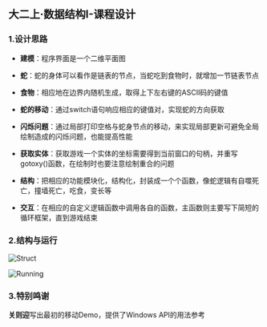 ## 大二上·数据结构I-课程设计
### 1.设计思路

- **建模**：程序界面是一个二维平面图

- **蛇**：蛇的身体可以看作是链表的节点，当蛇吃到食物时，就增加一节链表节点

- **食物**：相应地在边界内随机生成，取得上下左右键的ASCII码的键值

- **蛇的移动**：通过switch语句响应相应的键值对，实现蛇的方向获取
 
- **闪烁问题**：通过局部打印空格与蛇身节点的移动，来实现局部更新可避免全局绘制造成的闪烁问题，也能提高性能
 
- **获取实体**：获取游戏一个实体的坐标需要得到当前窗口的句柄，并重写gotoxy()函数，在绘制时也要注意绘制重合的问题
 
- **结构**：把相应的功能模块化，结构化，封装成一个个函数，像蛇逻辑有自噬死亡，撞墙死亡，吃食，变长等

- **交互**：在相应的自定义逻辑函数中调用各自的函数，主函数则主要写下简短的循环框架，直到游戏结束

### 2.结构与运行

![Struct](https://github.com/Setihex/DataStruct-Practicum-Snake/blob/master/Img/Struct.png)

![Running](https://github.com/Setihex/DataStruct-Practicum-Snake/blob/master/Img/Running.png)

### 3.特别鸣谢

  **关则迎**写出最初的移动Demo，提供了Windows API的用法参考


